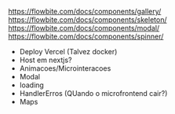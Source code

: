 https://flowbite.com/docs/components/gallery/
https://flowbite.com/docs/components/skeleton/
https://flowbite.com/docs/components/modal/
https://flowbite.com/docs/components/spinner/

- Deploy Vercel (Talvez docker)
- Host em nextjs?
- Animacoes/Microinteracoes
- Modal
- loading
- HandlerErros (QUando o microfrontend cair?)
- Maps
